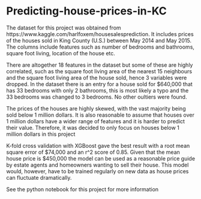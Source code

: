 # Predicting-house-prices-in-KC

<p>The dataset for this project was obtained from https://www.kaggle.com/harlfoxem/housesalesprediction. It includes prices of the houses sold in King County (U.S.) between May 2014 and May 2015. The columns include features such as number of bedrooms and bathrooms, square foot living, location of the house etc.</p>

<p>There are altogether 18 features in the dataset but some of these are highly correlated, such as the square foot living area of the nearest 15 neighbours and the square foot living area of the house sold, hence 3 variables were dropped. In the dataset there is an entry for a house sold for $640,000 that has 33 bedrooms with only 2 bathrooms, this is most likely a typo and the 33 bedrooms was changed to 3 bedrooms. No other oultiers were found. </p>

<p>The prices of the houses are highly skewed, with the vast majority being sold below 1 million dollars. It is also reasonable to assume that houses over 1 million dollars have a wider range of features and it is harder to predict their value. Therefore, it was decided to only focus on houses below 1 million dollars in this project</p>

<p>K-fold cross validation with XGBoost gave the best result with a root mean square error of $74,000 and an r^2 score of 0.85. Given that the mean house price is $450,000 the model can be used as a reasonable price guide by estate agents and homeowners wanting to sell their house. This model would, however, have to be trained regularly on new data as house prices can fluctuate dramatically.</p>

<p>See the python notebook for this project for more information </p>
